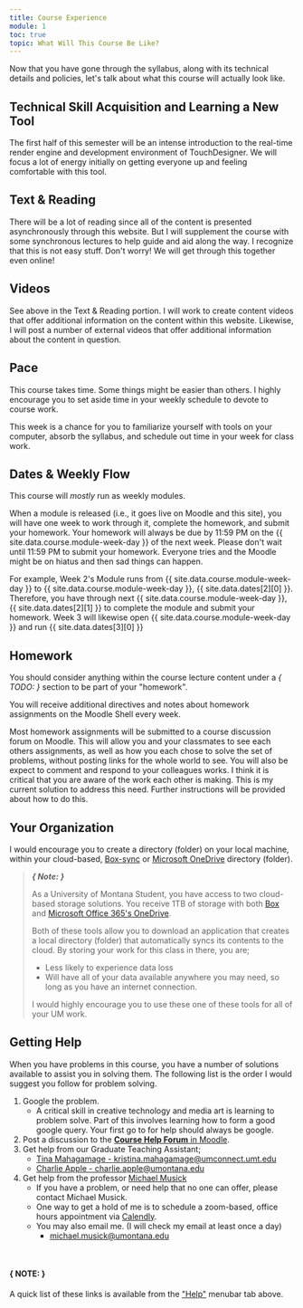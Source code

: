 ```yaml
---
title: Course Experience
module: 1
toc: true
topic: What Will This Course Be Like?
---
```



<!-- <div class="embed-responsive embed-responsive-16by9"><iframe class="embed-responsive-item" src="https://umontana.zoom.us/rec/play/vpYsIrqvr2g3E9SRtQSDVKR_W9S4f66s0HdK-6ZfnRnkVSJWNFKgZOMUZeJHb-Znj3Ghh2sP6vVndC6f?continueMode=true" frameborder="0" allowfullscreen></iframe></div> -->

Now that you have gone through the syllabus, along with its technical details and policies, let's talk about what this course will actually look like.

## Technical Skill Acquisition and Learning a New Tool

The first half of this semester will be an intense introduction to the real-time render engine and development environment of TouchDesigner. We will focus a lot of energy initially on getting everyone up and feeling comfortable with this tool.

## Text & Reading

There will be a lot of reading since all of the content is presented asynchronously through this website. But I will supplement the course with some synchronous lectures to help guide and aid along the way. I recognize that this is not easy stuff.  Don't worry! We will get through this together even online!



## Videos

See above in the Text & Reading portion.  I will work to create content videos that offer additional information on the content within this website. Likewise, I will post a number of external videos that offer additional information about the content in question.


## Pace

This course takes time. Some things might be easier than others. I highly encourage you to set aside time in your weekly schedule to devote to course work.

This week is a chance for you to  familiarize yourself with tools on your computer, absorb the syllabus, and schedule out time in your week for class work.


## Dates & Weekly Flow

This course will _mostly_ run as weekly modules.

When a module is released (i.e., it goes live on Moodle and this site), you will have one week to work through it, complete the homework, and submit your homework. Your homework will always be due by 11:59 PM on the {{ site.data.course.module-week-day }} of the next week.  Please don't wait until 11:59 PM to submit your homework.  Everyone tries and the Moodle might be on hiatus and then sad things can happen.

For example, Week 2's Module runs from {{ site.data.course.module-week-day }} to {{ site.data.course.module-week-day }}, {{ site.data.dates[2][0] }}. Therefore, you have through next {{ site.data.course.module-week-day }}, {{ site.data.dates[2][1] }} to complete the module and submit your homework. Week 3 will likewise open {{ site.data.course.module-week-day }} and run {{ site.data.dates[3][0] }}



## Homework

You should consider anything within the course lecture content under a *{ TODO: }* section to be part of your "homework".

You will receive additional directives and notes about homework assignments on the Moodle Shell every week.

Most homework assignments will be submitted to a course discussion forum on Moodle. This will allow you and your classmates to see each others assignments, as well as how you each chose to solve the set of problems, without posting links for the whole world to see. You will also be expect to comment and respond to your colleagues works. I think it is critical that you are aware of the work each other is making. This is my current solution to address this need. Further instructions will be provided about how to do this.



## Your Organization

I would encourage you to create a directory (folder) on your local machine, within your cloud-based, [Box-sync](http://www.umt.edu/it/support/box/) or [Microsoft OneDrive](https://umt.teamdynamix.com/TDClient/2032/Portal/KB/ArticleDet?ID=45894) directory (folder).

> **_{ Note: }_**
>
> As a University of Montana Student, you have access to two cloud-based storage solutions. You receive 1TB of storage with both [Box](http://www.umt.edu/it/support/box/) and [Microsoft Office 365's OneDrive](https://umt.teamdynamix.com/TDClient/2032/Portal/KB/ArticleDet?ID=45894).
>
> Both of these tools allow you to download an application that creates a local directory (folder) that automatically syncs its contents to the cloud. By storing your work for this class in there, you are;
> - Less likely to experience data loss
> - Will have all of your data available anywhere you may need, so long as you have an internet connection.
>
> I would highly encourage you to use these one of these tools for all of your UM work.





## Getting Help

When you have problems in this course, you have a number of solutions available to assist you in solving them. The following list is the order I would suggest you follow for problem solving.

1. Google the problem.
    - A critical skill in creative technology and media art is learning to problem solve. Part of this involves learning how to form a good google query. Your first go to for help should always be google.
2. Post a discussion to the [**Course Help Forum** in Moodle](https://moodle.umt.edu/mod/hsuforum/view.php?id=1955054).
3. Get help from our Graduate Teaching Assistant;
	- [Tina Mahagamage - kristina.mahagamage@umconnect.umt.edu](mailto:kristina.mahagamage@umconnect.umt.edu?subject=340%20Question)
	- [Charlie Apple - charlie.apple@umontana.edu](mailto:charlie.apple@umontana.edu?subject=340%20Question)
4. Get help from the professor [Michael Musick]({{site.baseurl}}/instructors/)
    - If you have a problem, or need help that no one can offer, please contact Michael Musick.
    - One way to get a hold of me is to schedule a zoom-based, office hours appointment via [Calendly]({{site.baseurl}}/instructors/#Office-Hours).
    - You may also email me. (I will check my email at least once a day)
		- [michael.musick@umontana.edu](mailto:michael.musick@umontana.edu?subject=340%20Question)


<br />


#### { NOTE: }

A quick list of these links is available from the ["Help"]({{site.baseurl}}/help/) menubar tab above.
